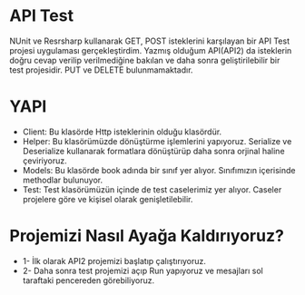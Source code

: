 

# API Test

NUnit ve Resrsharp kullanarak GET, POST isteklerini karşılayan bir API Test projesi uygulaması gerçekleştirdim.  Yazmış olduğum API(API2) da isteklerin doğru cevap verilip verilmediğine bakılan ve daha sonra geliştirilebilir bir test projesidir.
PUT ve DELETE bulunmamaktadır.
# YAPI

 - Client: Bu klasörde Http isteklerinin olduğu klasördür.
 - Helper: Bu klasörümüzde dönüştürme işlemlerini yapıyoruz. Serialize ve Deserialize kullanarak formatlara dönüştürüp daha sonra orjinal haline çeviriyoruz.
 - Models: Bu klasörde book adında bir sınıf yer alıyor. Sınıfımızın içerisinde methodlar bulunuyor.
 - Test: Test klasörümüzün içinde de test caselerimiz yer alıyor. Caseler projelere göre ve kişisel olarak genişletilebilir.
 # Projemizi Nasıl Ayağa Kaldırıyoruz?
 
 - 1- İlk olarak API2 projemizi başlatıp çalıştırıyoruz.  
 - 2- Daha sonra test projemizi açıp Run yapıyoruz ve mesajları sol taraftaki
    pencereden görebiliyoruz.
